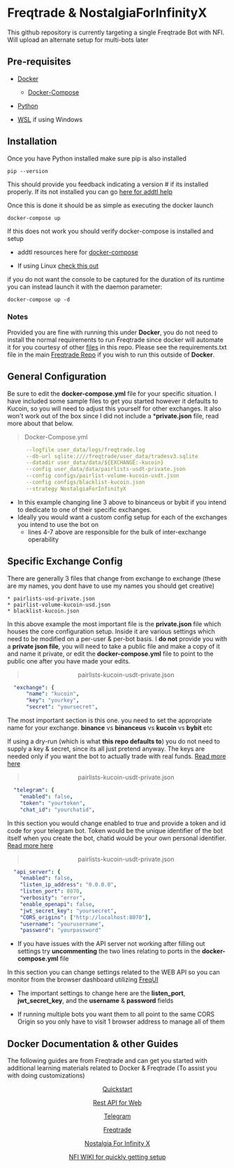 # Freqtrade & NostalgiaForInfinityX

This github repository is currently targeting a single Freqtrade Bot with NFI. Will upload an alternate setup for multi-bots later

## Pre-requisites

* [Docker](https://www.docker.com/products/docker-desktop/)
  * [Docker-Compose](https://docs.docker.com/compose/compose-file/)

* [Python](https://www.python.org/downloads/)

* [WSL](https://learn.microsoft.com/en-us/windows/wsl/install) if using Windows


## Installation

Once you have Python installed make sure pip is also installed

```
pip --version
```

This should provide you feedback indicating a version # if its installed properly.
If its not installed you can go [here for addtl help](https://pip.pypa.io/en/stable/installation/)

Once this is done it should be as simple as executing the docker launch

```
docker-compose up
```

If this does not work you should verify docker-compose is installed and setup

* addtl resources here for [docker-compose](https://dockerlabs.collabnix.com/intermediate/workshop/DockerCompose/How_to_Install_Docker_Compose.html)

* If using Linux [check this out](https://docs.docker.com/engine/install/linux-postinstall/)


if you do not want the console to be captured for the duration of its runtime you can instead launch it with the daemon parameter:

```
docker-compose up -d
```

### Notes

Provided you are fine with running this under **Docker**, you do not need to install the normal requirements to run Freqtrade since docker will automate it for you courtesy of other [files](../docker/docker/Dockerfile.custom) in this repo. Please see the requirements.txt file in the main [Freqtrade Repo](https://github.com/freqtrade/freqtrade/blob/develop/requirements.txt) if you wish to run this outside of **Docker**.

## General Configuration

Be sure to edit the **docker-compose.yml** file for your specific situation. I have included some sample files to get you started however it defaults to Kucoin, so you will need to adjust this yourself for other exchanges. It also won't work out of the box since I did not include a ***private.json** file, read more about that below.

> Docker-Compose.yml
```YAML 
      --logfile user_data/logs/freqtrade.log
      --db-url sqlite:////freqtrade/user_data/tradesv3.sqlite
      --datadir user_data/data/${EXCHANGE:-kucoin}
      --config user_data/data/pairlists-usdt-private.json
      --config configs/pairlist-volume-kucoin-usdt.json
      --config configs/blacklist-kucoin.json
      --strategy NostalgiaForInfinityX
```

* In this example changing line 3 above to binanceus or bybit if you intend to dedicate to one of their specific exchanges.
* Ideally you would want a custom config setup for each of the exchanges you intend to use the bot on
  * lines 4-7 above are responsible for the bulk of inter-exchange operability

## Specific Exchange Config

There are generally 3 files that change from exchange to exchange (these are my names, you dont have to use my names you should get creative)

```
* pairlists-usd-private.json
* pairlist-volume-kucoin-usd.json
* blacklist-kucoin.json
```

In this above example the most important file is the **private.json** file which houses the core configuration setup. Inside it are various settings which need to be modified on a per-user & per-bot basis. I **do not** provide you with a **private json file**, you will need to take a public file and make a copy of it and name it private, or edit the **docker-compose.yml** file to point to the public one after you have made your edits.

<div align="center">

> pairlists-kucoin-usdt-private.json
</div>

```YAML
  "exchange": {
      "name": "kucoin",
      "key": "yourkey",
      "secret": "yoursecret",
```

The most important section is this one. you need to set the appropriate name for your exchange. **binance** vs **binanceus** vs **kucoin** vs **bybit** etc

If using a dry-run (which is what **this repo defaults to**) you do not need to supply a key & secret, since its all just pretend anyway. The keys are needed only if you want the bot to actually trade with real funds. [Read more here](https://github.com/freqtrade/freqtrade/blob/develop/docs/exchanges.md)

<div align="center">

> pairlists-kucoin-usdt-private.json
</div>

```YAML
  "telegram": {
    "enabled": false,
    "token": "yourtoken",
    "chat_id": "yourchatid",
```

In this section you would change enabled to true and provide a token and id code for your telegram bot. Token would be the unique identifier of the bot itself when you create the bot, chatid would be your own personal identifier. [Read more here](https://github.com/freqtrade/freqtrade/blob/develop/docs/telegram-usage.md)

<div align="center">

> pairlists-kucoin-usdt-private.json
</div>

```YAML
  "api_server": {
    "enabled": false,
    "listen_ip_address": "0.0.0.0",
    "listen_port": 8070,
    "verbosity": "error",
    "enable_openapi": false,
    "jwt_secret_key": "yoursecret",
    "CORS_origins": ["http://localhost:8070"],
    "username": "yourusername",
    "password": "yourpassword"
```

* If you have issues with the API server not working after filling out settings try **uncommenting** the two lines relating to ports in the **docker-compose.yml** file

In this section you can change settings related to the WEB API so you can monitor from the browser dashboard utilizing [FreqUI](https://github.com/freqtrade/freqtrade/blob/develop/docs/rest-api.md)

* The important settings to change here are the **listen_port**, **jwt_secret_key**, and the **username** & **password** fields

* If running multiple bots you want them to all point to the same CORS Origin so you only have to visit 1 browser address to manage all of them


## Docker Documentation & other Guides

The following guides are from Freqtrade and can get you started with additional learning materials related to Docker & Freqtrade (To assist you with doing customizations)

<div align="center">

[Quickstart](https://www.freqtrade.io/en/stable/docker_quickstart/)

[Rest API for Web](https://www.freqtrade.io/en/latest/rest-api/)

[Telegram](https://www.freqtrade.io/en/latest/telegram-usage/)

[Freqtrade](https://www.freqtrade.io/en/stable/)

[Nostalgia For Infinity X](https://github.com/iterativv/NostalgiaForInfinity)

[NFI WIKI for quickly getting setup](https://github.com/iterativv/NostalgiaForInfinity/wiki)
</div>